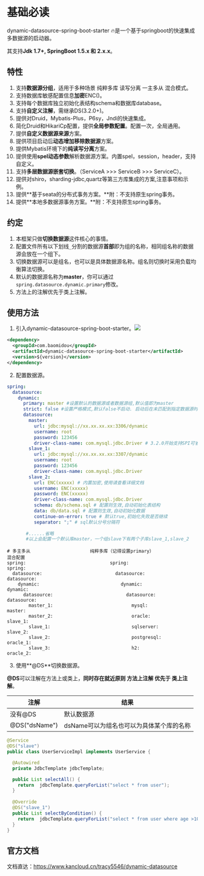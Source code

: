 # 基础必读

dynamic-datasource-spring-boot-starter 🔥是一个基于springboot的快速集成多数据源的启动器。

其支持**Jdk 1.7+, SpringBoot 1.5.x 和 2.x.x**。

## 特性

1.  支持**数据源分组**，适用于多种场景 纯粹多库 读写分离 一主多从 混合模式。
2.  支持数据库敏感配置信息**加密**ENC()。
3.  支持每个数据库独立初始化表结构schema和数据库database。
4.  支持**自定义注解**，需继承DS(3.2.0+)。
5.  提供对Druid，Mybatis-Plus，P6sy，Jndi的快速集成。
6.  简化Druid和HikariCp配置，提供**全局参数配置**。配置一次，全局通用。
7.  提供**自定义数据源来源**方案。
8.  提供项目启动后**动态增加移除数据源**方案。
9.  提供Mybatis环境下的**纯读写分离**方案。
10.  提供使用**spel动态参数**解析数据源方案。内置spel，session，header，支持自定义。
11.  支持**多层数据源嵌套切换**。（ServiceA >>> ServiceB >>> ServiceC）。
12.  提供对shiro，sharding-jdbc,quartz等第三方库集成的方案,注意事项和示例。
13.  提供**基于seata的分布式事务方案。**附：不支持原生spring事务。
14.  提供**本地多数据源事务方案。**附：不支持原生spring事务。

## 约定

1.  本框架只做**切换数据源**这件核心的事情。
2.  配置文件所有以下划线`_`分割的数据源**首部**即为组的名称，相同组名称的数据源会放在一个组下。
3.  切换数据源可以是组名，也可以是具体数据源名称。组名则切换时采用负载均衡算法切换。
4.  默认的数据源名称为**master**，你可以通过`spring.datasource.dynamic.primary`修改。
5.  方法上的注解优先于类上注解。

## 使用方法

1.  引入dynamic-datasource-spring-boot-starter。[![](https://img.shields.io/maven-central/v/com.baomidou/dynamic-datasource-spring-boot-starter.svg)](http://mvnrepository.com/artifact/com.baomidou/dynamic-datasource-spring-boot-starter)

~~~xml
<dependency>
  <groupId>com.baomidou</groupId>
  <artifactId>dynamic-datasource-spring-boot-starter</artifactId>
  <version>${version}</version>
</dependency>

~~~

2.  配置数据源。

~~~yaml
spring:
  datasource:
    dynamic:
      primary: master #设置默认的数据源或者数据源组,默认值即为master
      strict: false #设置严格模式,默认false不启动. 启动后在未匹配到指定数据源时候会抛出异常,不启动则使用默认数据源.
      datasource:
        master:
          url: jdbc:mysql://xx.xx.xx.xx:3306/dynamic
          username: root
          password: 123456
          driver-class-name: com.mysql.jdbc.Driver # 3.2.0开始支持SPI可省略此配置
        slave_1:
          url: jdbc:mysql://xx.xx.xx.xx:3307/dynamic
          username: root
          password: 123456
          driver-class-name: com.mysql.jdbc.Driver
        slave_2:
          url: ENC(xxxxx) # 内置加密,使用请查看详细文档
          username: ENC(xxxxx)
          password: ENC(xxxxx)
          driver-class-name: com.mysql.jdbc.Driver
          schema: db/schema.sql # 配置则生效,自动初始化表结构
          data: db/data.sql # 配置则生效,自动初始化数据
          continue-on-error: true # 默认true,初始化失败是否继续
          separator: ";" # sql默认分号分隔符
          
       #......省略
       #以上会配置一个默认库master，一个组slave下有两个子库slave_1,slave_2

~~~

~~~
# 多主多从                      纯粹多库（记得设置primary）                   混合配置
spring:                               spring:                               spring:
  datasource:                           datasource:                           datasource:
    dynamic:                              dynamic:                              dynamic:
      datasource:                           datasource:                           datasource:
        master_1:                             mysql:                                master:
        master_2:                             oracle:                               slave_1:
        slave_1:                              sqlserver:                            slave_2:
        slave_2:                              postgresql:                           oracle_1:
        slave_3:                              h2:                                   oracle_2:

~~~

3.  使用**@DS**切换数据源。

**@DS**可以注解在方法上或类上，**同时存在就近原则 方法上注解 优先于 类上注解**。

| 注解 | 结果 |
| --- | --- |
| 没有@DS | 默认数据源 |
| @DS("dsName") | dsName可以为组名也可以为具体某个库的名称 |

~~~java
@Service
@DS("slave")
public class UserServiceImpl implements UserService {

  @Autowired
  private JdbcTemplate jdbcTemplate;

  public List selectAll() {
    return  jdbcTemplate.queryForList("select * from user");
  }
  
  @Override
  @DS("slave_1")
  public List selectByCondition() {
    return  jdbcTemplate.queryForList("select * from user where age >10");
  }
}
~~~


## 官方文档
文档直达：https://www.kancloud.cn/tracy5546/dynamic-datasource
